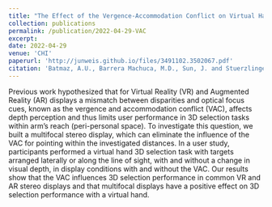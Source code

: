 ```yaml
---
title: "The Effect of the Vergence-Accommodation Conflict on Virtual Hand Pointing in Immersive Displays"
collection: publications
permalink: /publication/2022-04-29-VAC
excerpt:
date: 2022-04-29
venue: 'CHI'
paperurl: 'http://junweis.github.io/files/3491102.3502067.pdf'
citation: 'Batmaz, A.U., Barrera Machuca, M.D., Sun, J. and Stuerzlinger, W., 2022, April. The Effect of the Vergence-Accommodation Conflict on Virtual Hand Pointing in Immersive Displays. In CHI Conference on Human Factors in Computing Systems (pp. 1-15).'
---
```

Previous work hypothesized that for Virtual Reality (VR) and Augmented Reality (AR) displays a mismatch between disparities and optical focus cues, known as the vergence and accommodation conflict (VAC), affects depth perception and thus limits user performance in 3D selection tasks within arm’s reach (peri-personal space). To investigate this question, we built a multifocal stereo display, which can eliminate the influence of the VAC for pointing within the investigated distances. In a user study, participants performed a virtual hand 3D selection task with targets arranged laterally or along the line of sight, with and without a change in visual depth, in display conditions with and without the VAC. Our results show that the VAC influences 3D selection performance in common VR and AR stereo displays and that multifocal displays have a positive effect on 3D selection performance with a virtual hand.

<!-- lite-youtube custom element -->
<link rel="stylesheet" href="https://paulirish.github.io/lite-youtube-embed/src/lite-yt-embed.css" />
<script src="https://paulirish.github.io/lite-youtube-embed/src/lite-yt-embed.js"></script>

<lite-youtube videoid="fAsukZ28bW8"></lite-youtube>
